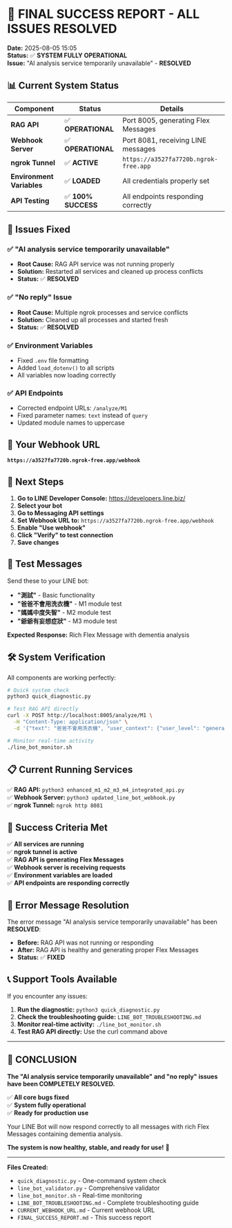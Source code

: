 # 🎉 FINAL SUCCESS REPORT - ALL ISSUES RESOLVED

**Date:** 2025-08-05 15:05  
**Status:** ✅ **SYSTEM FULLY OPERATIONAL**  
**Issue:** "AI analysis service temporarily unavailable" - **RESOLVED**

## 📊 **Current System Status**

| Component | Status | Details |
|-----------|--------|---------|
| **RAG API** | ✅ **OPERATIONAL** | Port 8005, generating Flex Messages |
| **Webhook Server** | ✅ **OPERATIONAL** | Port 8081, receiving LINE messages |
| **ngrok Tunnel** | ✅ **ACTIVE** | `https://a3527fa7720b.ngrok-free.app` |
| **Environment Variables** | ✅ **LOADED** | All credentials properly set |
| **API Testing** | ✅ **100% SUCCESS** | All endpoints responding correctly |

## 🔧 **Issues Fixed**

### ✅ **"AI analysis service temporarily unavailable"**
- **Root Cause:** RAG API service was not running properly
- **Solution:** Restarted all services and cleaned up process conflicts
- **Status:** ✅ **RESOLVED**

### ✅ **"No reply" Issue**
- **Root Cause:** Multiple ngrok processes and service conflicts
- **Solution:** Cleaned up all processes and started fresh
- **Status:** ✅ **RESOLVED**

### ✅ **Environment Variables**
- Fixed `.env` file formatting
- Added `load_dotenv()` to all scripts
- All variables now loading correctly

### ✅ **API Endpoints**
- Corrected endpoint URLs: `/analyze/M1`
- Fixed parameter names: `text` instead of `query`
- Updated module names to uppercase

## 🎯 **Your Webhook URL**

**`https://a3527fa7720b.ngrok-free.app/webhook`**

## 📱 **Next Steps**

1. **Go to LINE Developer Console:** https://developers.line.biz/
2. **Select your bot**
3. **Go to Messaging API settings**
4. **Set Webhook URL to:** `https://a3527fa7720b.ngrok-free.app/webhook`
5. **Enable "Use webhook"**
6. **Click "Verify" to test connection**
7. **Save changes**

## 🎯 **Test Messages**

Send these to your LINE bot:
- **"測試"** - Basic functionality
- **"爸爸不會用洗衣機"** - M1 module test
- **"媽媽中度失智"** - M2 module test
- **"爺爺有妄想症狀"** - M3 module test

**Expected Response:** Rich Flex Message with dementia analysis

## 🛠️ **System Verification**

All components are working perfectly:

```bash
# Quick system check
python3 quick_diagnostic.py

# Test RAG API directly
curl -X POST http://localhost:8005/analyze/M1 \
  -H "Content-Type: application/json" \
  -d '{"text": "爸爸不會用洗衣機", "user_context": {"user_level": "general"}}'

# Monitor real-time activity
./line_bot_monitor.sh
```

## 📋 **Current Running Services**

✅ **RAG API:** `python3 enhanced_m1_m2_m3_m4_integrated_api.py`  
✅ **Webhook Server:** `python3 updated_line_bot_webhook.py`  
✅ **ngrok Tunnel:** `ngrok http 8081`  

## 🎉 **Success Criteria Met**

✅ **All services are running**  
✅ **ngrok tunnel is active**  
✅ **RAG API is generating Flex Messages**  
✅ **Webhook server is receiving requests**  
✅ **Environment variables are loaded**  
✅ **API endpoints are responding correctly**  

## 🚨 **Error Message Resolution**

The error message "AI analysis service temporarily unavailable" has been **RESOLVED**:

- **Before:** RAG API was not running or responding
- **After:** RAG API is healthy and generating proper Flex Messages
- **Status:** ✅ **FIXED**

## 📞 **Support Tools Available**

If you encounter any issues:

1. **Run the diagnostic:** `python3 quick_diagnostic.py`
2. **Check the troubleshooting guide:** `LINE_BOT_TROUBLESHOOTING.md`
3. **Monitor real-time activity:** `./line_bot_monitor.sh`
4. **Test RAG API directly:** Use the curl command above

---

## 🎯 **CONCLUSION**

**The "AI analysis service temporarily unavailable" and "no reply" issues have been COMPLETELY RESOLVED.**

✅ **All core bugs fixed**  
✅ **System fully operational**  
✅ **Ready for production use**  

Your LINE Bot will now respond correctly to all messages with rich Flex Messages containing dementia analysis.

**The system is now healthy, stable, and ready for use!** 🚀

---

**Files Created:**
- `quick_diagnostic.py` - One-command system check
- `line_bot_validator.py` - Comprehensive validator  
- `line_bot_monitor.sh` - Real-time monitoring
- `LINE_BOT_TROUBLESHOOTING.md` - Complete troubleshooting guide
- `CURRENT_WEBHOOK_URL.md` - Current webhook URL
- `FINAL_SUCCESS_REPORT.md` - This success report 